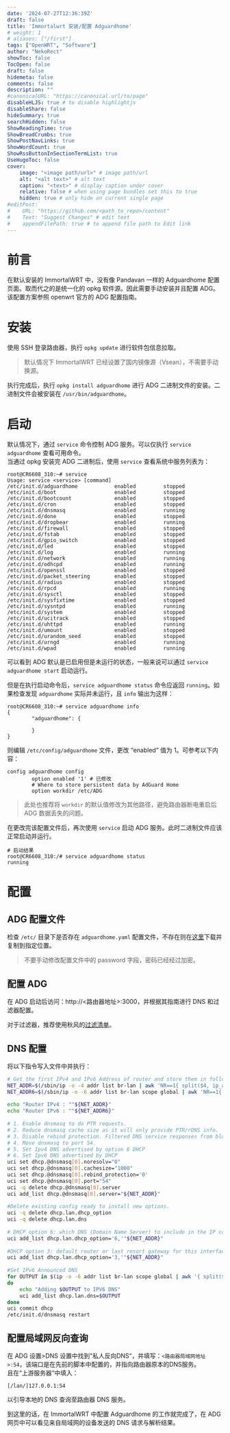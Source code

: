 ```yaml
---
date: '2024-07-27T12:36:39Z'
draft: false
title: 'Immortalwrt 安装/配置 Adguardhome'
# weight: 1
# aliases: ["/first"]
tags: ["OpenWRT", "Software"]
author: "NekoRect"
showToc: false
TocOpen: false
draft: false
hidemeta: false
comments: false
description: ""
#canonicalURL: "https://canonical.url/to/page"
disableHLJS: true # to disable highlightjs
disableShare: false
hideSummary: true
searchHidden: false
ShowReadingTime: true
ShowBreadCrumbs: true
ShowPostNavLinks: true
ShowWordCount: true
ShowRssButtonInSectionTermList: true
UseHugoToc: false
cover:
    image: "<image path/url>" # image path/url
    alt: "<alt text>" # alt text
    caption: "<text>" # display caption under cover
    relative: false # when using page bundles set this to true
    hidden: true # only hide on current single page
#editPost:
#    URL: "https://github.com/<path_to_repo>/content"
#    Text: "Suggest Changes" # edit text
#    appendFilePath: true # to append file path to Edit link
---
```


# 前言

在默认安装的 ImmortalWRT 中，没有像 Pandavan 一样的 Adguardhome 配置页面。取而代之的是统一化的 opkg 软件源。因此需要手动安装并且配置 ADG。该配置方案参照 openwrt 官方的 ADG 配置指南。

# 安装

使用 SSH 登录路由器，执行 `opkg update` 进行软件包信息拉取。

> 默认情况下 ImmortalWRT 已经设置了国内镜像源（Vsean），不需要手动换源。

执行完成后，执行 `opkg install adguardhome` 进行 ADG 二进制文件的安装。二进制文件会被安装在 `/usr/bin/adguardhome`。

# 启动

默认情况下，通过 `service` 命令控制 ADG 服务。可以仅执行 `service adguardhome` 查看可用命令。  
当通过 opkg 安装完 ADG 二进制后，使用 `service` 查看系统中服务列表为：

```plain
root@CR6608_310:~# service
Usage: service <service> [command]
/etc/init.d/adguardhome            enabled         stopped
/etc/init.d/boot                   enabled         stopped
/etc/init.d/bootcount              enabled         stopped
/etc/init.d/cron                   enabled         stopped
/etc/init.d/dnsmasq                enabled         running
/etc/init.d/done                   enabled         stopped
/etc/init.d/dropbear               enabled         running
/etc/init.d/firewall               enabled         stopped
/etc/init.d/fstab                  enabled         stopped
/etc/init.d/gpio_switch            enabled         stopped
/etc/init.d/led                    enabled         stopped
/etc/init.d/log                    enabled         running
/etc/init.d/network                enabled         running
/etc/init.d/odhcpd                 enabled         running
/etc/init.d/openssl                enabled         stopped
/etc/init.d/packet_steering        enabled         stopped
/etc/init.d/radius                 enabled         stopped
/etc/init.d/rpcd                   enabled         running
/etc/init.d/sysctl                 enabled         stopped
/etc/init.d/sysfixtime             enabled         stopped
/etc/init.d/sysntpd                enabled         running
/etc/init.d/system                 enabled         stopped
/etc/init.d/ucitrack               enabled         stopped
/etc/init.d/uhttpd                 enabled         running
/etc/init.d/umount                 enabled         stopped
/etc/init.d/urandom_seed           enabled         stopped
/etc/init.d/urngd                  enabled         running
/etc/init.d/wpad                   enabled         running
```

可以看到 ADG 默认是已启用但是未运行的状态，一般来说可以通过 `service adguardhome start` 启动运行。 

但是在执行启动命令后，`service adguardhome status` 命令应返回 `running`。如果检查发现 `adguardhome` 实际并未运行，且 `info` 输出为这样：

```plain
root@CR6608_310:~# service adguardhome info
{
        "adguardhome": {

        }
}
```

则编辑 `/etc/config/adguardhome` 文件，更改 “enabled” 值为 1。可参考以下内容：

```plain
config adguardhome config
        option enabled '1' # 已修改
        # Where to store persistent data by AdGuard Home
        option workdir /etc/ADG
```

> 此处也推荐将 `workdir` 的默认值修改为其他路径，避免路由器断电重启后 ADG 数据丢失的问题。

在更改完该配置文件后，再次使用 `service` 启动 ADG 服务。此时二进制文件应该正常启动并运行。

```plain
# 启动结果
root@CR6608_310:/# service adguardhome status
running
```

# 配置

## ADG 配置文件

检查 `/etc/` 目录下是否存在 `adguardhome.yaml` 配置文件，不存在则在[这里]()下载并复制到指定位置。

> 不要手动修改配置文件中的 password 字段，密码已经经过加密。

## 配置 ADG 

在 ADG 启动后访问：http://<路由器地址>:3000，并根据其指南进行 DNS 和过滤器配置。

对于过滤器，推荐使用秋风的[过滤清单](https://github.com/TG-Twilight/AWAvenue-Ads-Rule)。

## DNS 配置

将以下指令写入文件中并执行：

```bash
# Get the first IPv4 and IPv6 Address of router and store them in following variables for use during the script.
NET_ADDR=$(/sbin/ip -o -4 addr list br-lan | awk 'NR==1{ split($4, ip_addr, "/"); print ip_addr[1] }')
NET_ADDR6=$(/sbin/ip -o -6 addr list br-lan scope global | awk 'NR==1{ split($4, ip_addr, "/"); print ip_addr[1] }')
 
echo "Router IPv4 : ""${NET_ADDR}"
echo "Router IPv6 : ""${NET_ADDR6}"
 
# 1. Enable dnsmasq to do PTR requests.
# 2. Reduce dnsmasq cache size as it will only provide PTR/rDNS info.
# 3. Disable rebind protection. Filtered DNS service responses from blocked domains are 0.0.0.0 which causes dnsmasq to fill the system log with possible DNS-rebind attack detected messages.
# 4. Move dnsmasq to port 54.
# 5. Set Ipv4 DNS advertised by option 6 DHCP 
# 6. Set Ipv6 DNS advertised by DHCP
uci set dhcp.@dnsmasq[0].noresolv="0"
uci set dhcp.@dnsmasq[0].cachesize="1000"
uci set dhcp.@dnsmasq[0].rebind_protection='0'
uci set dhcp.@dnsmasq[0].port="54"
uci -q delete dhcp.@dnsmasq[0].server
uci add_list dhcp.@dnsmasq[0].server="${NET_ADDR}"
 
#Delete existing config ready to install new options.
uci -q delete dhcp.lan.dhcp_option
uci -q delete dhcp.lan.dns
 
# DHCP option 6: which DNS (Domain Name Server) to include in the IP configuration for name resolution
uci add_list dhcp.lan.dhcp_option='6,'"${NET_ADDR}" 
 
#DHCP option 3: default router or last resort gateway for this interface
uci add_list dhcp.lan.dhcp_option='3,'"${NET_ADDR}"
 
#Set IPv6 Announced DNS
for OUTPUT in $(ip -o -6 addr list br-lan scope global | awk '{ split($4, ip_addr, "/"); print ip_addr[1] }')
do
	echo "Adding $OUTPUT to IPV6 DNS"
	uci add_list dhcp.lan.dns=$OUTPUT
done
uci commit dhcp
/etc/init.d/dnsmasq restart
```

## 配置局域网反向查询

在 ADG 设置>DNS 设置中找到"私人反向DNS“，并填写：`<路由器局域网地址>:54`，该端口是在先前的脚本中配置的，并指向路由器原本的DNS服务。  
且在“上游服务器”中填入：

```plain
[/lan/]127.0.0.1:54
```

以引导本地的 DNS 查询至路由器 DNS 服务。

到这里的话，在 ImmortalWRT 中配置 Adguardhome 的工作就完成了，在 ADG 网页中可以看见来自局域网的设备发送的 DNS 请求与解析结果。